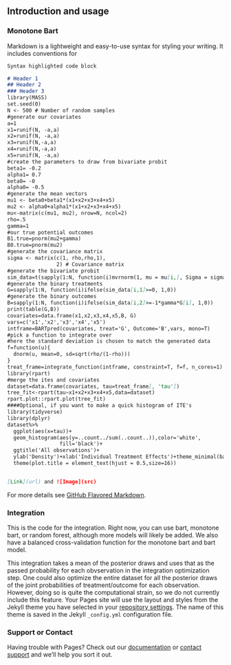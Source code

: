 ## Introduction and usage

### Monotone Bart

Markdown is a lightweight and easy-to-use syntax for styling your writing. It includes conventions for

```markdown
Syntax highlighted code block

# Header 1
## Header 2
### Header 3
library(MASS)
set.seed(0)
N <- 500 # Number of random samples
#generate our covariates
a=1
x1=runif(N, -a,a)
x2=runif(N, -a,a)
x3=runif(N,-a,a)
x4=runif(N,-a,a)
x5=runif(N, -a,a)
#create the parameters to draw from bivariate probit
beta1= -0.2
alpha1= 0.7
beta0= -0
alpha0= -0.5
#generate the mean vectors
mu1 <- beta0+beta1*(x1+x2+x3+x4+x5)
mu2 <- alpha0+alpha1*(x1+x2+x3+x4+x5)
mu<-matrix(c(mu1, mu2), nrow=N, ncol=2)
rho=.5
gamma=1
#our true potential outcomes
B1.true=pnorm(mu2+gamma)
B0.true=pnorm(mu2)
#generate the covariance matrix
sigma <- matrix(c(1, rho,rho,1),
                2) # Covariance matrix
#generate the bivariate probit
sim_data=t(sapply(1:N, function(i)mvrnorm(1, mu = mu[i,], Sigma = sigma )))
#generate the binary treatments
G=sapply(1:N, function(i)ifelse(sim_data[i,1]>=0, 1,0))
#generate the binary outcomes
B=sapply(1:N, function(i)ifelse(sim_data[i,2]>=-1*gamma*G[i], 1,0))
print(table(G,B))
covariates=data.frame(x1,x2,x3,x4,x5,B, G)
vars=c('x1','x2','x3','x4','x5')
intframe=BARTpred(covariates, treat='G', Outcome='B',vars, mono=T)
#pick a function to integrate over
#here the standard deviation is chosen to match the generated data
f=function(u){
  dnorm(u, mean=0, sd=sqrt(rho/(1-rho)))
}
treat_frame=integrate_function(intframe, constraint=T, f=f, n_cores=1)
library(rpart)
#merge the ites and covariates
dataset=data.frame(covariates, tau=treat_frame[, 'tau'])
tree_fit<-rpart(tau~x1+x2+x3+x4+x5,data=dataset)
rpart.plot::rpart.plot(tree_fit)
####Optional, if you want to make a quick histogram of ITE's
library(tidyverse)
library(dplyr)
dataset%>%
  ggplot(aes(x=tau))+
  geom_histogram(aes(y=..count../sum(..count..)),color='white',
                 fill='black')+
  ggtitle('All observations')+
  ylab('Density')+xlab('Individual Treatment Effects')+theme_minimal(base_size = 16)+
  theme(plot.title = element_text(hjust = 0.5,size=16))


[Link](url) and ![Image](src)
```

For more details see [GitHub Flavored Markdown](https://guides.github.com/features/mastering-markdown/).

### Integration
This is the code for the integration.  Right now, you can use bart, monotone bart, or random forest, although more models will likely be added.  We also have a balanced cross-validation function for the monotone bart and bart model.  

This integration takes a mean of the posterior draws and uses that as the passed probability for each obvservation in the integration optimization step.  One could also optimize the entire dataset for all the posterior draws of the joint probabilities of treatment/outcome for each observation.  However, doing so is quite the computational strain, so we do not currently include this feature. 
Your Pages site will use the layout and styles from the Jekyll theme you have selected in your [repository settings](https://github.com/demetrios1/Causallysensitive/settings). The name of this theme is saved in the Jekyll `_config.yml` configuration file.

### Support or Contact

Having trouble with Pages? Check out our [documentation](https://docs.github.com/categories/github-pages-basics/) or [contact support](https://github.com/contact) and we’ll help you sort it out.
